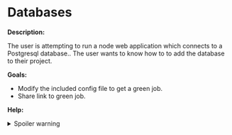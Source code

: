 # Databases

**Description:**

The user is attempting to run a node web application which connects to a Postgresql database.. The user wants to know how to to add the database to their project.

**Goals:**

- Modify the included config file to get a green job.
- Share link to green job.

**Help:**
<details>
  <summary>Spoiler warning</summary>
      * https://circleci.com/docs/2.0/postgres-config/
      * https://github.com/Animosity/CraftIRC/wiki/Complete-idiot's-introduction-to-yaml
      * https://circleci.com/docs/2.0/hello-world/#echo-hello-world-with-a-build-job
</details>
